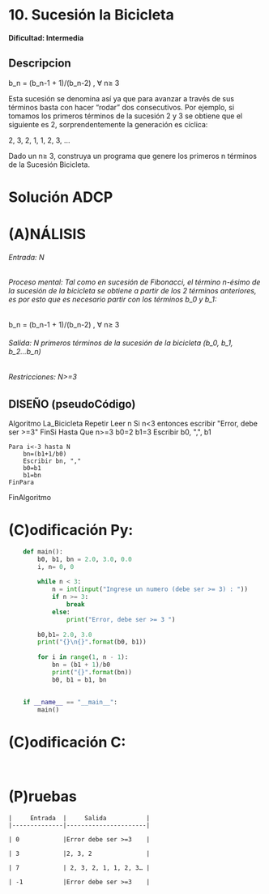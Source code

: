 # 10. Sucesión la Bicicleta

#### Dificultad: Intermedia

## Descripcion

b_n = (b_n-1 + 1)/(b_n-2) , ∀ n≥ 3

Esta sucesión se denomina así ya que para avanzar a través de sus términos basta con hacer “rodar” dos consecutivos. Por ejemplo, si tomamos los primeros términos de la sucesión 2 y 3 se obtiene que el siguiente es 2, sorprendentemente la generación es cíclica:

2, 3, 2, 1, 1, 2, 3, …

Dado un n≥ 3, construya un programa que genere los primeros n términos de la Sucesión Bicicleta.

# Solución ADCP

# (A)NÁLISIS
###### Entrada: N  

###### Proceso mental: Tal como en sucesión de Fibonacci, el término n-ésimo de la sucesión de la bicicleta se obtiene a partir de los 2 términos anteriores, es por esto que es necesario partir con los términos b_0 y b_1:

b_n = (b_n-1 + 1)/(b_n-2) , ∀ n≥ 3


###### Salida: N primeros términos de la sucesión de la bicicleta (b_0, b_1, b_2...b_n)

###### Restricciones: N>=3

## DISEÑO (pseudoCódigo)
Algoritmo La_Bicicleta
    Repetir 
        Leer n
        Si n<3 entonces escribir "Error, debe ser >=3"
        FinSi
    Hasta Que n>=3
    b0=2
    b1=3
    Escribir b0, ",", b1

    Para i<-3 hasta N
        bn=(b1+1/b0)
        Escribir bn, ","
        b0=b1
        b1=bn
    FinPara
FinAlgoritmo



# (C)odificación Py:
```py
    def main():
        b0, b1, bn = 2.0, 3.0, 0.0
        i, n= 0, 0
        
        while n < 3:
            n = int(input("Ingrese un numero (debe ser >= 3) : "))
            if n >= 3:
                break
            else:
                print("Error, debe ser >= 3 ")
                
        b0,b1= 2.0, 3.0
        print("{}\n{}".format(b0, b1))
        
        for i in range(1, n - 1):
            bn = (b1 + 1)/b0
            print("{}".format(bn))
            b0, b1 = b1, bn
        
    
    if __name__ == "__main__":
        main()
```
# (C)odificación C:
```c
    
```
# (P)ruebas

    |     Entrada  |     Salida           |
    |--------------|----------------------|
    
    | 0            |Error debe ser >=3    |
    
    | 3            |2, 3, 2               |
    
    | 7            | 2, 3, 2, 1, 1, 2, 3… |
    
    | -1           |Error debe ser >=3    |




